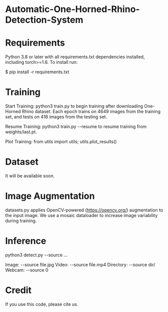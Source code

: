 # Automatic-One-Horned-Rhino-Detection-System

# Requirements

Python 3.8 or later with all requirements.txt dependencies installed, including torch>=1.6. To install run:

$ pip install -r requirements.txt

# Training

Start Training: python3 train.py to begin training after downloading One-Horned Rhino dataset. Each epoch trains on 4649 images from the training set, and tests on 418 images from the testing set.

Resume Training: python3 train.py --resume to resume training from weights/last.pt.

Plot Training: from utils import utils; utils.plot_results()

# Dataset

It will be available soon.

# Image Augmentation

datasets.py applies OpenCV-powered (https://opencv.org/) augmentation to the input image. We use a mosaic dataloader to increase image variability during training.

# Inference

python3 detect.py --source ...

Image: --source file.jpg
Video: --source file.mp4
Directory: --source dir/
Webcam: --source 0

# Credit

If you use this code, please cite us.
